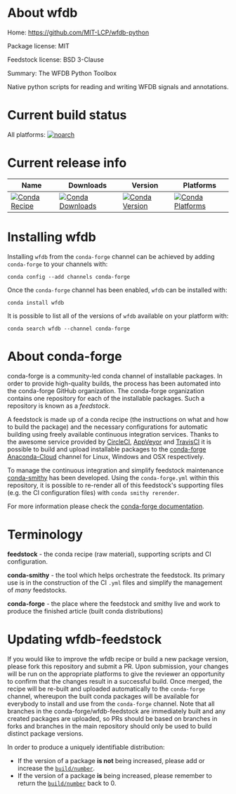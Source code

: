 About wfdb
==========

Home: https://github.com/MIT-LCP/wfdb-python

Package license: MIT

Feedstock license: BSD 3-Clause

Summary: The WFDB Python Toolbox

Native python scripts for reading and writing WFDB signals and annotations.

Current build status
====================

All platforms:
[![noarch](https://img.shields.io/circleci/project/github/conda-forge/wfdb-feedstock/master.svg?label=noarch)](https://circleci.com/gh/conda-forge/wfdb-feedstock)

Current release info
====================

| Name | Downloads | Version | Platforms |
| --- | --- | --- | --- |
| [![Conda Recipe](https://img.shields.io/badge/recipe-wfdb-green.svg)](https://anaconda.org/conda-forge/wfdb) | [![Conda Downloads](https://img.shields.io/conda/dn/conda-forge/wfdb.svg)](https://anaconda.org/conda-forge/wfdb) | [![Conda Version](https://img.shields.io/conda/vn/conda-forge/wfdb.svg)](https://anaconda.org/conda-forge/wfdb) | [![Conda Platforms](https://img.shields.io/conda/pn/conda-forge/wfdb.svg)](https://anaconda.org/conda-forge/wfdb) |

Installing wfdb
===============

Installing `wfdb` from the `conda-forge` channel can be achieved by adding `conda-forge` to your channels with:

```
conda config --add channels conda-forge
```

Once the `conda-forge` channel has been enabled, `wfdb` can be installed with:

```
conda install wfdb
```

It is possible to list all of the versions of `wfdb` available on your platform with:

```
conda search wfdb --channel conda-forge
```


About conda-forge
=================

conda-forge is a community-led conda channel of installable packages.
In order to provide high-quality builds, the process has been automated into the
conda-forge GitHub organization. The conda-forge organization contains one repository
for each of the installable packages. Such a repository is known as a *feedstock*.

A feedstock is made up of a conda recipe (the instructions on what and how to build
the package) and the necessary configurations for automatic building using freely
available continuous integration services. Thanks to the awesome service provided by
[CircleCI](https://circleci.com/), [AppVeyor](http://www.appveyor.com/)
and [TravisCI](https://travis-ci.org/) it is possible to build and upload installable
packages to the [conda-forge](https://anaconda.org/conda-forge)
[Anaconda-Cloud](http://docs.anaconda.org/) channel for Linux, Windows and OSX respectively.

To manage the continuous integration and simplify feedstock maintenance
[conda-smithy](http://github.com/conda-forge/conda-smithy) has been developed.
Using the ``conda-forge.yml`` within this repository, it is possible to re-render all of
this feedstock's supporting files (e.g. the CI configuration files) with ``conda smithy rerender``.

For more information please check the [conda-forge documentation](https://conda-forge.org/docs/).

Terminology
===========

**feedstock** - the conda recipe (raw material), supporting scripts and CI configuration.

**conda-smithy** - the tool which helps orchestrate the feedstock.
                   Its primary use is in the construction of the CI ``.yml`` files
                   and simplify the management of *many* feedstocks.

**conda-forge** - the place where the feedstock and smithy live and work to
                  produce the finished article (built conda distributions)


Updating wfdb-feedstock
=======================

If you would like to improve the wfdb recipe or build a new
package version, please fork this repository and submit a PR. Upon submission,
your changes will be run on the appropriate platforms to give the reviewer an
opportunity to confirm that the changes result in a successful build. Once
merged, the recipe will be re-built and uploaded automatically to the
`conda-forge` channel, whereupon the built conda packages will be available for
everybody to install and use from the `conda-forge` channel.
Note that all branches in the conda-forge/wfdb-feedstock are
immediately built and any created packages are uploaded, so PRs should be based
on branches in forks and branches in the main repository should only be used to
build distinct package versions.

In order to produce a uniquely identifiable distribution:
 * If the version of a package **is not** being increased, please add or increase
   the [``build/number``](http://conda.pydata.org/docs/building/meta-yaml.html#build-number-and-string).
 * If the version of a package **is** being increased, please remember to return
   the [``build/number``](http://conda.pydata.org/docs/building/meta-yaml.html#build-number-and-string)
   back to 0.